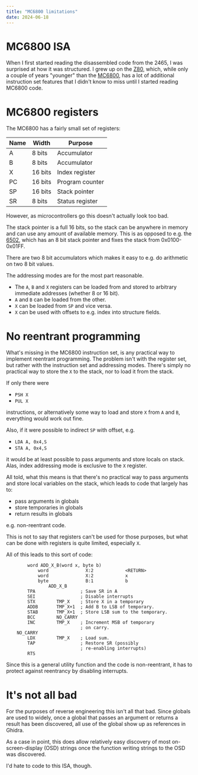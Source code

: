 ```yaml
---
title: "MC6800 limitations"
date: 2024-06-18
---
```


# MC6800 ISA

When I first started reading the disassembled code from the 2465, I was surprised at
how it was structured.
I grew up on the [Z80](https://en.wikipedia.org/wiki/Zilog_Z80), which, while only a
couple of years "younger" than the [MC6800](https://en.wikipedia.org/wiki/Motorola_6800),
has a lot of additional instruction set features that I didn't know to miss
until I started reading MC6800 code.

# MC6800 registers

The MC6800 has a fairly small set of registers:

| Name | Width | Purpose |
| --- | --- | --- |
| A | 8 bits | Accumulator |
| B | 8 bits | Accumulator |
| X | 16 bits | Index register |
| PC | 16 bits | Program counter |
| SP | 16 bits | Stack pointer |
| SR | 8 bits | Status register |

However, as microcontrollers go this doesn't actually look too bad.

The stack pointer is a full 16 bits, so the stack can be anywhere in memory and can use any amount of available memory. This is as opposed to e.g. the
[6502](https://en.wikipedia.org/wiki/MOS_Technology_6502), which has an 8 bit stack
pointer and fixes the stack from 0x0100-0x01FF.

There are two 8 bit accumulators which makes it easy to e.g. do arithmetic on two
8 bit values.

The addressing modes are for the most part reasonable.
*  The `A`, `B` and `X` registers can be loaded from and stored to 
   arbitrary immediate addresses (whether 8 or 16 bit).
* `A` and `B` can be loaded from the other.
* `X` can be loaded from `SP` and vice versa.
* `X` can be used with offsets to e.g. index into structure fields.

# No reentrant programming

What's missing in the MC6800 instruction set, is any practical way to implement reentrant
programming.
The problem isn't with the register set, but rather with the instruction set and
addressing modes.
There's simply no practical way to store the `X` to the stack, nor to load it from
the stack.

If only there were 
* `PSH X` 
* `PUL X`

instructions, or alternatively some way to load and store `X` from `A` and `B`,
everything would work out fine.

Also, if it were possible to indirect `SP` with offset, e.g.
* `LDA A, 0x4,S`
* `STA A, 0x4,S`

it would be at least possible to pass arguments and store locals on stack.
Alas, index addressing mode is exclusive to the `X` register.

All told, what this means is that there's no practical way to pass arguments 
and store local variables on the stack, which leads to code that largely has to:
* pass arguments in globals
* store temporaries in globals
* return results in globals

e.g. non-reentrant code.

This is not to say that registers can't be used for those purposes, but what can
be done with registers is quite limited, especially `X`.

All of this leads to this sort of code:

```
        word ADD_X_B(word x, byte b)
            word              X:2            <RETURN>
            word              X:2            x
            byte              B:1            b
                ADD_X_B
        TPA                 ; Save SR in A
        SEI                 ; Disable interrupts
        STX        TMP_X    ; Store X in a temporary
        ADDB       TMP_X+1  ; Add B to LSB of temporary.
        STAB       TMP_X+1  ; Store LSB sum to the temporary.
        BCC        NO_CARRY
        INC        TMP_X    ; Increment MSB of temporary
                            ; on carry.
    NO_CARRY
        LDX        TMP_X    ; Load sum.
        TAP                 ; Restore SR (possibly
                            ; re-enabling interrupts)
        RTS
```

Since this is a general utility function and the code is non-reentrant,
it has to protect against reentrancy by disabling interrupts.

# It's not all bad

For the purposes of reverse engineering this isn't all that bad.
Since globals are used to widely, once a global that passes an argument
or returns a result has been discovered, all use of the global show up
as references in Ghidra.

As a case in point, this does allow relatively easy discovery of most
on-screen-display (OSD) strings once the function writing strings to the
OSD was discovered.

I'd hate to code to this ISA, though.
